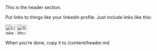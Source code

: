 This is the header section. 

Put links to things like your linkedin profile. Just include links like this: 

<a class="nohighlight" href="https://www.linkedin.com/in/lawrenceripsher"><img alt="LinkedIn" src="/public/img/linkedin.png" width="32px" /></a>
<a class="nohighlight" href="https://github.com/lawrips"><img alt="Github" src="/public/img/github.png" width="32px" /></a>

When you're done, copy it to /content/header.md
